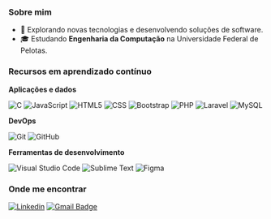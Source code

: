 <h3>Sobre mim</h3>

- 🤔 Explorando novas tecnologias e desenvolvendo soluções de software.
- 🎓 Estudando **Engenharia da Computação** na Universidade Federal de Pelotas.

<h3>Recursos em aprendizado contínuo</h3>

**Aplicações e dados**

![C](https://img.shields.io/badge/C-%23363636?logo=C)
![JavaScript](https://img.shields.io/badge/JavaScript-%23363636?logo=javascript)
![HTML5](https://img.shields.io/badge/-HTML5-333333?style=flat&logo=HTML5)
![CSS](https://img.shields.io/badge/-CSS-333333?style=flat&logo=CSS3&logoColor=1572B6)
![Bootstrap](https://img.shields.io/badge/Bootstrap-%23363636?logo=Bootstrap)
![PHP](https://img.shields.io/badge/PHP-%23363636?logo=PHP)
![Laravel](https://img.shields.io/badge/Laravel-%23363636?logo=Laravel)
![MySQL](https://img.shields.io/badge/-MySQL-333333?style=flat&logo=mysql)

**DevOps**

![Git](https://img.shields.io/badge/-Git-333333?style=flat&logo=git)
![GitHub](https://img.shields.io/badge/-GitHub-333333?style=flat&logo=github)

**Ferramentas de desenvolvimento**

![Visual Studio Code](https://img.shields.io/badge/-Visual%20Studio%20Code-333333?style=flat&logo=visual-studio-code&logoColor=007ACC)
![Sublime Text](https://img.shields.io/badge/Sublime%20Text-%23363636?logo=Sublimetext)
![Figma](https://img.shields.io/badge/-Figma-333333?style=flat&logo=figma&logoColor=007ACC)

<h3>Onde me encontrar</h3>

[![Linkedin](https://img.shields.io/badge/-matheusgoncalves2-blue?style=flat-square&logo=Linkedin&logoColor=white&link=https://www.linkedin.com/in/matheusgoncalves2/)](https://www.linkedin.com/in/matheusgoncalves2/)
[![Gmail Badge](https://img.shields.io/badge/-matheusgoncalves2@icloud.com-006bed?style=flat-square&logo=Gmail&logoColor=white&link=mailto:SEU-EMAIL)](mailto:matheusgoncalves2@icloud.com)
